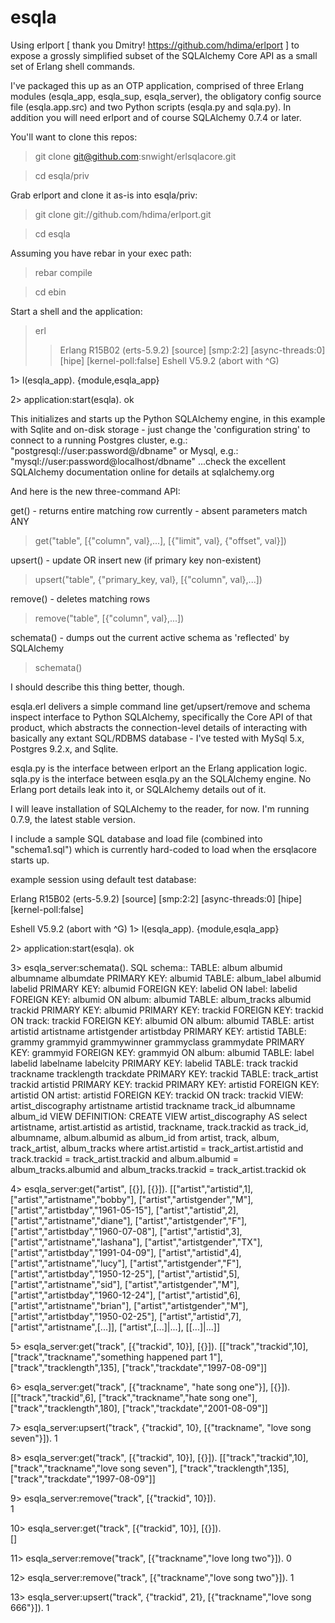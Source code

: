 esqla
======

Using erlport [ thank you Dmitry! https://github.com/hdima/erlport ] to expose a grossly simplified subset of the SQLAlchemy Core API as a small set of Erlang shell commands.

I've packaged this up as an OTP application, comprised of three Erlang modules (esqla_app, esqla_sup, esqla_server), the obligatory config source file (esqla.app.src) and two Python scripts (esqla.py and sqla.py). In addition you will need erlport and of course SQLAlchemy 0.7.4 or later.  

You'll want to clone this repos:
> git clone git@github.com:snwight/erlsqlacore.git

> cd esqla/priv

Grab erlport and clone it as-is into esqla/priv:
> git clone git://github.com/hdima/erlport.git

> cd esqla

Assuming you have rebar in your exec path:

> rebar compile

> cd ebin

Start a shell and the application:

> erl
>> Erlang R15B02 (erts-5.9.2) [source] [smp:2:2] [async-threads:0] [hipe] [kernel-poll:false]
>> Eshell V5.9.2  (abort with ^G)

1> l(esqla_app).
{module,esqla_app}

2>  application:start(esqla).
ok

This initializes and starts up the Python SQLAlchemy engine, in this example with Sqlite and on-disk storage - just change the 'configuration string' to connect to a running Postgres cluster, e.g.:
    "postgresql://user:password@/dbname"
or Mysql, e.g.:
    "mysql://user:password@localhost/dbname"
...check the excellent SQLAlchemy documentation online for details at sqlalchemy.org


And here is the new three-command API:

get() - returns entire matching row currently - absent parameters match ANY
> get("table", [{"column", val},...], [{"limit", val}, {"offset", val}])

upsert() - update OR insert new (if primary key non-existent) 
> upsert("table", {"primary_key, val}, [{"column", val},...])

remove() - deletes matching rows
> remove("table", [{"column", val},...]) 

schemata() - dumps out the current active schema as 'reflected' by SQLAlchemy
> schemata()


I should describe this thing better, though.

esqla.erl delivers a simple command line get/upsert/remove and schema inspect interface to Python SQLAlchemy, specifically the Core API of that product, which abstracts the connection-level details of interacting with basically any extant SQL/RDBMS database - I've tested with MySql 5.x, Postgres 9.2.x, and Sqlite. 

esqla.py is the interface between erlport an the Erlang application logic. sqla.py is the interface between esqla.py an the SQLAlchemy engine. No Erlang port details leak into it, or SQLAlchemy details out of it. 


I will leave installation of SQLAlchemy to the reader, for now. I'm running 0.7.9, the latest stable version. 

I include a sample SQL database and load file (combined into "schema1.sql") which is currently hard-coded to load when the ersqlacore starts up.


example session using default test database:

Erlang R15B02 (erts-5.9.2) [source] [smp:2:2] [async-threads:0] [hipe] [kernel-poll:false]

Eshell V5.9.2  (abort with ^G)
1> l(esqla_app).
{module,esqla_app}

2>  application:start(esqla).
ok

3> esqla_server:schemata().
SQL schema:: 
TABLE: album
        albumid
        albumname
        albumdate
        PRIMARY KEY: albumid
TABLE: album_label
        albumid
        labelid
        PRIMARY KEY: albumid
        FOREIGN KEY: labelid  ON label: labelid 
        FOREIGN KEY: albumid  ON album: albumid 
TABLE: album_tracks
        albumid
        trackid
        PRIMARY KEY: albumid
        PRIMARY KEY: trackid
        FOREIGN KEY: trackid  ON track: trackid 
        FOREIGN KEY: albumid  ON album: albumid 
TABLE: artist
        artistid
        artistname
        artistgender
        artistbday
        PRIMARY KEY: artistid
TABLE: grammy
        grammyid
        grammywinner
        grammyclass
        grammydate
        PRIMARY KEY: grammyid
        FOREIGN KEY: grammyid  ON album: albumid 
TABLE: label
        labelid
        labelname
        labelcity
        PRIMARY KEY: labelid
TABLE: track
        trackid
        trackname
        tracklength
        trackdate
        PRIMARY KEY: trackid
TABLE: track_artist
        trackid
        artistid
        PRIMARY KEY: trackid
        PRIMARY KEY: artistid
        FOREIGN KEY: artistid  ON artist: artistid 
        FOREIGN KEY: trackid  ON track: trackid 
VIEW: artist_discography
        artistname
        artistid
        trackname
        track_id
        albumname
        album_id
VIEW DEFINITION: 
CREATE VIEW artist_discography AS
select artistname, artist.artistid as artistid,
trackname, track.trackid as track_id,
albumname, album.albumid as album_id
from artist, track, album, track_artist, album_tracks
where artist.artistid = track_artist.artistid 
and track.trackid = track_artist.trackid
and album.albumid = album_tracks.albumid
and album_tracks.trackid = track_artist.trackid
ok

4> esqla_server:get("artist", [{}], [{}]).
[["artist","artistid",1],
 ["artist","artistname","bobby"],
 ["artist","artistgender","M"],
 ["artist","artistbday","1961-05-15"],
 ["artist","artistid",2],
 ["artist","artistname","diane"],
 ["artist","artistgender","F"],
 ["artist","artistbday","1960-07-08"],
 ["artist","artistid",3],
 ["artist","artistname","lashana"],
 ["artist","artistgender","TX"],
 ["artist","artistbday","1991-04-09"],
 ["artist","artistid",4],
 ["artist","artistname","lucy"],
 ["artist","artistgender","F"],
 ["artist","artistbday","1950-12-25"],
 ["artist","artistid",5],
 ["artist","artistname","sid"],
 ["artist","artistgender","M"],
 ["artist","artistbday","1960-12-24"],
 ["artist","artistid",6],
 ["artist","artistname","brian"],
 ["artist","artistgender","M"],
 ["artist","artistbday","1950-02-25"],
 ["artist","artistid",7],
 ["artist","artistname",[...]],
 ["artist",[...]|...],
 [[...]|...]]

5>  esqla_server:get("track", [{"trackid", 10}], [{}]). 
[["track","trackid",10],
 ["track","trackname","something happened part 1"],
 ["track","tracklength",135],
 ["track","trackdate","1997-08-09"]]

6> esqla_server:get("track", [{"trackname", "hate song one"}], [{}]).
[["track","trackid",6],
 ["track","trackname","hate song one"],
 ["track","tracklength",180],
 ["track","trackdate","2001-08-09"]]

7> esqla_server:upsert("track", {"trackid", 10}, [{"trackname", "love song seven"}]).
1

8> esqla_server:get("track", [{"trackid", 10}], [{}]). 
[["track","trackid",10],
 ["track","trackname","love song seven"],
 ["track","tracklength",135],
 ["track","trackdate","1997-08-09"]]

9> esqla_server:remove("track", [{"trackid", 10}]).      
1

10> esqla_server:get("track", [{"trackid", 10}], [{}]).   
[]

11> esqla_server:remove("track", [{"trackname","love long two"}]). 
0

12> esqla_server:remove("track", [{"trackname","love song two"}]).
1

13> esqla_server:upsert("track", {"trackid", 21}, [{"trackname","love song 666"}]).
1

